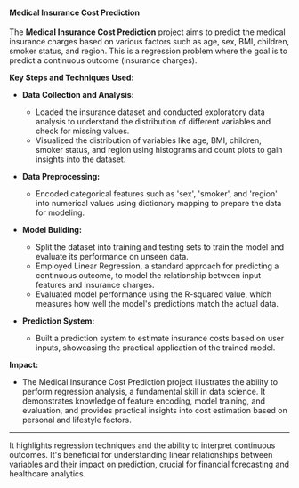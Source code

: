 #### **Medical Insurance Cost Prediction**

The **Medical Insurance Cost Prediction** project aims to predict the medical insurance charges based on various factors such as age, sex, BMI, children, smoker status, and region. This is a regression problem where the goal is to predict a continuous outcome (insurance charges).

**Key Steps and Techniques Used:**
- **Data Collection and Analysis:**
  - Loaded the insurance dataset and conducted exploratory data analysis to understand the distribution of different variables and check for missing values.
  - Visualized the distribution of variables like age, BMI, children, smoker status, and region using histograms and count plots to gain insights into the dataset.

- **Data Preprocessing:**
  - Encoded categorical features such as 'sex', 'smoker', and 'region' into numerical values using dictionary mapping to prepare the data for modeling.
  
- **Model Building:**
  - Split the dataset into training and testing sets to train the model and evaluate its performance on unseen data.
  - Employed Linear Regression, a standard approach for predicting a continuous outcome, to model the relationship between input features and insurance charges.
  - Evaluated model performance using the R-squared value, which measures how well the model's predictions match the actual data.

- **Prediction System:**
  - Built a prediction system to estimate insurance costs based on user inputs, showcasing the practical application of the trained model.

**Impact:**
- The Medical Insurance Cost Prediction project illustrates the ability to perform regression analysis, a fundamental skill in data science. It demonstrates knowledge of feature encoding, model training, and evaluation, and provides practical insights into cost estimation based on personal and lifestyle factors.

---

It highlights regression techniques and the ability to interpret continuous outcomes. It's beneficial for understanding linear relationships between variables and their impact on prediction, crucial for financial forecasting and healthcare analytics.

